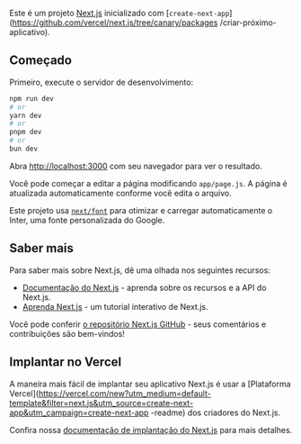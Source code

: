 Este é um projeto [Next.js](https://nextjs.org/) inicializado com [`create-next-app`](https://github.com/vercel/next.js/tree/canary/packages /criar-próximo-aplicativo).

## Começado

Primeiro, execute o servidor de desenvolvimento:

```bash
npm run dev
# or
yarn dev
# or
pnpm dev
# or
bun dev
```

Abra [http://localhost:3000](http://localhost:3000) com seu navegador para ver o resultado.

Você pode começar a editar a página modificando `app/page.js`. A página é atualizada automaticamente conforme você edita o arquivo.

Este projeto usa [`next/font`](https://nextjs.org/docs/basic-features/font-optimization) para otimizar e carregar automaticamente o Inter, uma fonte personalizada do Google.

## Saber mais

Para saber mais sobre Next.js, dê uma olhada nos seguintes recursos:

- [Documentação do Next.js](https://nextjs.org/docs) - aprenda sobre os recursos e a API do Next.js.
- [Aprenda Next.js](https://nextjs.org/learn) - um tutorial interativo de Next.js.

Você pode conferir [o repositório Next.js GitHub](https://github.com/vercel/next.js/) - seus comentários e contribuições são bem-vindos!

## Implantar no Vercel

A maneira mais fácil de implantar seu aplicativo Next.js é usar a [Plataforma Vercel](https://vercel.com/new?utm_medium=default-template&filter=next.js&utm_source=create-next-app&utm_campaign=create-next-app -readme) dos criadores do Next.js.

Confira nossa [documentação de implantação do Next.js](https://nextjs.org/docs/deployment) para mais detalhes.
